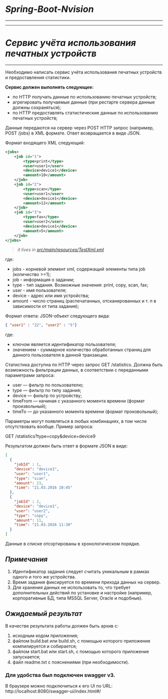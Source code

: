 # ***Spring-Boot-Nvision***
-----------------------------------
-----------------------------------
# ***Сервис учёта использования печатных устройств***
-----------------------------------
Необходимо написать сервис учёта использования печатных устройств и предоставления
статистики.

**Сервис должен выполнять следующее:**

- по HTTP получать данные по использованию печатных устройств;
- агрегировать получаемые данные (при рестарте сервера данные должны сохраняться);
- по HTTP предоставлять статистические данные по использованию печатных устройств;

Данные передаются на сервер через POST HTTP запрос (например, POST /jobs) в XML
формате. Ответ возвращается в виде JSON.

Формат входящего XML следующий:

```xml
<jobs>
    <job id="1">
        <type>print</type>
        <user>user1</user>
        <device>device1</device>
        <amount>10</amount>
    </job>
    <job id="2">
        <type>scan</type>
        <user>user1</user>
        <device>device1</device>
        <amount>12</amount>
    </job>
    <job id="3">
        <type>fax</type>
        <user>user2</user>
        <device>device1</device>
        <amount>5</amount>
    </job>
</jobs>
```

> _it lives in [src/main/resources/TestXml.xml](src/main/resources/TestXml.xml)_

где:

- jobs - корневой элемент xml, содержащий элементы типа job (количество >=1);
- job - информация о задании;
- type - тип задания. Возможные значения: print, copy, scan, fax;
- user - имя пользователя;
- device - адрес или имя устройства;
- amount - число страниц (распечатанных, отсканированных и т. п в зависимости от типа
  задания);

Формат ответа: JSON-объект следующего вида:

```json
{ "user1" : "22", "user2" : "5"}
```

где:

- ключом является идентификатор пользователя;
- значением - суммарное количество обработанных страниц для данного пользователя в
  данной транзакции.

Статистика доступна по HTTP через запрос GET /statistics. Должна быть возможность
фильтрации данных, в соответствии с переданными параметрами запроса:

- user — фильтр по пользователю;
- type — фильтр по типу задания;
- device — фильтр по устройству;
- timeFrom — начиная с указанного момента времени (формат произвольный);
- timeTo — до указанного момента времени (формат произвольный); 

Параметры могут появляться в любых комбинациях, в том числе отсутствовать вообще.
Пример запроса:

GET /statistics?type=copy&device=device9

Результатом должен быть ответ в формате JSON в виде:

```json
[
  {
    "jobId" : 1,
    "device": "device1",
    "user": "user1",
    "type": "scan",
    "amount": 23,
    "time": "21.03.2016 10:45"
  },
  {
    "jobId" : 2,
    "device": "device1",
    "user": "user2",
    "type": "copy",
    "amount": 11,
    "time": "21.03.2016 11:30"
  }
]
```

Данные в списке отсортированы в хронологическом порядке.

## ***Примечания***

1. Идентификатор задания следует считать уникальным в рамках одного и того же
   устройства.
2. Время задания фиксируется по времени прихода данных на сервер.
3. Для хранения данных не использовать то, что требует дополнительных действий по
   установке и настройке (например, корпоративные БД, типа MSSQL Server, Oracle и
   подобные). 

## ***Ожидаемый результат***

В качестве результата работы должен быть архив с:

1. исходным кодом приложения;
2. файлом build.bat или build.sh, с помощью которого приложение компилируется и
   собирается;
3. файлом start.bat или start.sh, с помощью которого приложение запускается;
4. файл readme.txt с пояснениями (при необходимости).

### Для удобства был подключен swagger v3.
В браузере можно подключиться к его UI по URL:
http://localhost:8080/swagger-ui/index.html#/